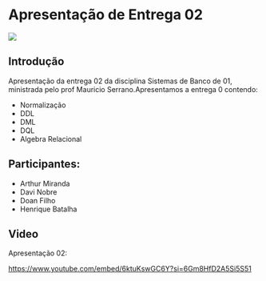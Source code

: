 # Apresentação de Entrega 02

<img src ="https://cdn.discordapp.com/attachments/1151311607301947453/1183931921428906064/9473c316aaf14a605ad7c8c2f9b7249f.png?ex=658a2186&is=6577ac86&hm=98f2b84146928e851751a2f4d83b77d5c645da52cfc37f38d760597c6283deb8&" >

## Introdução
Apresentação da entrega 02 da disciplina Sistemas de Banco de 01, ministrada pelo prof Mauricio Serrano.Apresentamos a entrega 0 contendo:

- Normalização
- DDL 
- DML
- DQL 
- Algebra Relacional


## Participantes:

- Arthur Miranda
- Davi Nobre
- Doan Filho
- Henrique Batalha

## Video
Apresentação 02:

<https://www.youtube.com/embed/6ktuKswGC6Y?si=6Gm8HfD2A5Si5S51>